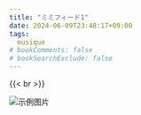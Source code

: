 ```yaml
---
title: "ミミフィード1"
date: 2024-06-09T23:48:17+09:00
tags:
  musique
# bookComments: false
# bookSearchExclude: false
---
```



{{< br >}}


![示例图片](/images/music_vol1.png)

